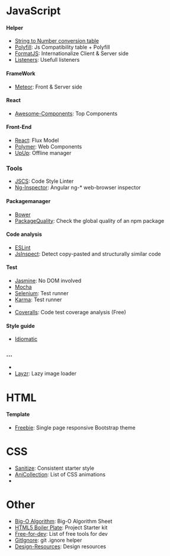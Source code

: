 # JavaScript

#### Helper
* [String to Number conversion table]
* [Polyfill]: Js Compatibility table + Polyfill
* [FormatJS]: Internationalize Client & Server side
* [Listeners]: Usefull listeners

#### FrameWork

* [Meteor]: Front & Server side

#### React

* [Awesome-Components]: Top Components

#### Front-End

* [React]: Flux Model
* [Polymer]: Web Components
* [UpUp]: Offline manager
    
### Tools 

* [JSCS]: Code Style Linter
* [Ng-Inspector]: Angular ng-* web-browser inspector

#### Packagemanager

* [Bower]
* [PackageQuality]: Check the global quality of an npm package

#### Code analysis

* [ESLint]
* [JsInspect]:  Detect copy-pasted and structurally similar code

#### Test

* [Jasmine]: No DOM involved
* [Mocha]
* [Selenium]: Test runner
* [Karma]: Test runner 
* [Jest]: Facebook
* [Coveralls]: Code test coverage analysis (Free)

#### Style guide

* [Idiomatic]

### ...

* [ES6]: ES6
* [Layzr]: Lazy image loader

# HTML

#### Template

* [Freebie]: Single page responsive Bootstrap theme

# CSS

* [Sanitize]: Consistent starter style
* [AniCollection]: List of CSS animations
* [CSSAnimations]: Principles

# Other

* [Big-O Algorithm]: Big-O Algorithm Sheet
* [HTML5 Boiler Plate]: Project Starter kit
* [Free-for-dev]: List of free tools for dev
* [GitIgnore]: git .ignore helper
* [Design-Resources]: Design resources

[String to Number conversion table]:https://stackoverflow.com/questions/17106681/parseint-vs-unary-plus-when-to-use-which#answer-17106702
[Meteor]: https://www.meteor.com/
[React]: https://facebook.github.io/react/index.html
[Freebie]: http://tympanus.net/codrops/2015/03/12/freebie-forkio-one-page-website-template/
[Bower]: http://bower.io/
[ESLint]: http://eslint.org/
[Jasmine]: https://github.com/jasmine/jasmine
[Mocha]: http://mochajs.org/
[Selenium]: http://www.seleniumhq.org/
[Idiomatic]: https://github.com/rwaldron/idiomatic.js
[Polymer]: https://www.polymer-project.org/]
[Karma]: https://karma-runner.github.io/0.12/index.html
[Sanitize]: https://rawgit.com/jonathantneal/sanitize.css/master/dist/sanitize.css
[AniCollection]: https://anicollection.github.io/#/
[PackageQuality]: http://packagequality.com/
[Big-O Algorithm]: http://bigocheatsheet.com/
[HTML5 Boiler Plate]: https://html5boilerplate.com/
[Jest]: https://github.com/facebook/jest
[Polyfill]: https://cdn.polyfill.io/v1/docs/features/
[CSSAnimations]: https://cssanimation.rocks/principles/
[JSCS]: http://jscs.info/
[Layzr]: https://callmecavs.github.io/layzr.js/
[Free-for-dev]: https://github.com/ripienaar/free-for-dev#paas
[JsInspect]: https://github.com/danielstjules/jsinspect
[Ng-Inspector]: http://ng-inspector.org/
[GitIgnore]: https://www.gitignore.io/
[FormatJS]: http://formatjs.io/
[ES6]: http://exploringjs.com/es6/index.html#toc_ch_maps-sets
[UpUp]: https://www.talater.com/upup/
[Coveralls]: https://coveralls.io/
[Design-Resources]:https://resourcecards.com/
[Listeners]: https://ericbidelman.tumblr.com/post/149032341876/observing-your-web-app
[Awesome-Components]: https://github.com/brillout/awesome-react-components
